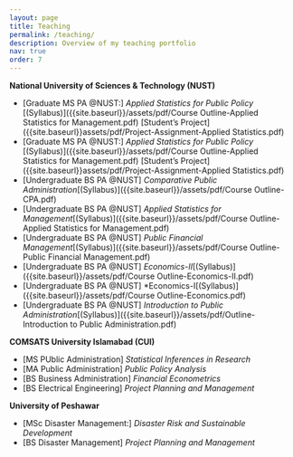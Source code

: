 ```yaml
---
layout: page
title: Teaching
permalink: /teaching/
description: Overview of my teaching portfolio
nav: true
order: 7 
---
```


**National University of Sciences & Technology (NUST)**
*  [Graduate MS PA @NUST:] *Applied Statistics for Public Policy* [(Syllabus)]({{site.baseurl}}/assets/pdf/Course Outline-Applied Statistics for Management.pdf)  [Student’s Project]({{site.baseurl}}assets/pdf/Project-Assignment-Applied Statistics.pdf)
*  [Graduate MS PA @NUST:] *Applied Statistics for Public Policy* [(Syllabus)]({{site.baseurl}}/assets/pdf/Course Outline-Applied Statistics for Management.pdf)  [Student’s Project]({{site.baseurl}}assets/pdf/Project-Assignment-Applied Statistics.pdf)
*  [Undergraduate BS PA @NUST] *Comparative Public Administration*[(Syllabus)]({{site.baseurl}}/assets/pdf/Course Outline-CPA.pdf) 
*  [Undergraduate BS PA @NUST] *Applied Statistics for Management*[(Syllabus)]({{site.baseurl}}/assets/pdf/Course Outline-Applied Statistics for Management.pdf) 
*  [Undergraduate BS PA @NUST] *Public Financial Management*[(Syllabus)]({{site.baseurl}}/assets/pdf/Course Outline-Public Financial Management.pdf)  
*  [Undergraduate BS PA @NUST] *Economics-II*[(Syllabus)]({{site.baseurl}}/assets/pdf/Course Outline-Economics-II.pdf)  
*  [Undergraduate BS PA @NUST] *Economics-I[(Syllabus)]({{site.baseurl}}/assets/pdf/Course Outline-Economics.pdf) 
*  [Undergraduate BS PA @NUST] *Introduction to Public Administration*[(Syllabus)]({{site.baseurl}}/assets/pdf/Outline-Introduction to Public Administration.pdf)  

**COMSATS University Islamabad (CUI)**
*  [MS PUblic Administration] *Statistical Inferences in Research* 
*  [MA Public Administration] *Public Policy Analysis*
*  [BS Business Administration] *Financial Econometrics* 
*  [BS Electrical Engineering] *Project Planning and Management*

**University of Peshawar** 
*  [MSc Disaster Management:] *Disaster Risk and Sustainable Development*
*  [BS Disaster Management]   *Project Planning and Management*

